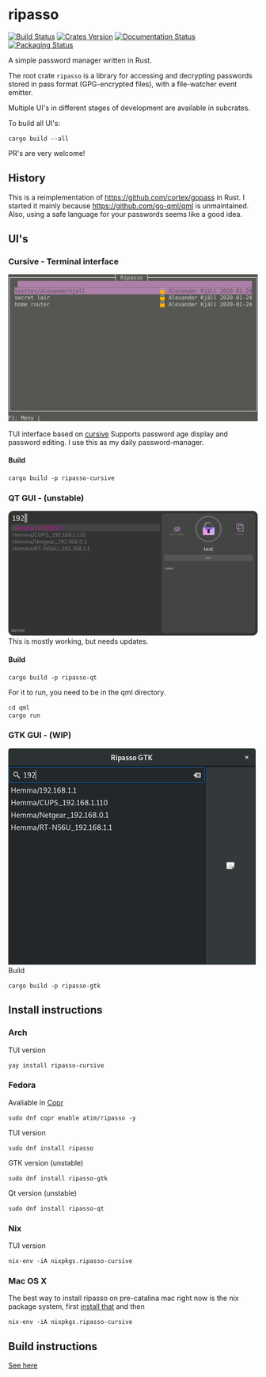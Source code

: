 # ripasso
[![Build Status](https://travis-ci.org/cortex/ripasso.svg?branch=master)](https://travis-ci.org/cortex/ripasso)
[![Crates Version](https://meritbadge.herokuapp.com/ripasso)](https://crates.io/crates/ripasso)
[![Documentation Status](https://docs.rs/ripasso/badge.svg)](https://docs.rs/ripasso/)
[![Packaging Status](https://repology.org/badge/tiny-repos/ripasso-cursive.svg)](https://repology.org/project/ripasso-cursive/versions)

A simple password manager written in Rust.

The root crate `ripasso` is a library for accessing and decrypting passwords
stored in pass format (GPG-encrypted files), with a file-watcher event emitter.

Multiple UI's in different stages of development are available in subcrates.

To build all UI's:
```
cargo build --all
```

PR's are very welcome!

## History
This is a reimplementation of https://github.com/cortex/gopass in Rust. I started it mainly because https://github.com/go-qml/qml
is unmaintained. Also, using a safe language for your passwords seems like a good idea.

## UI's

### Cursive - Terminal interface
![Screenshot of ripasso-cursive](doc/ripasso-cursive-0.4.0.png)

TUI interface based on [cursive](https://github.com/gyscos/Cursive)
Supports password age display and password editing.
I use this as my daily password-manager.

#### Build
```
cargo build -p ripasso-cursive
```


### QT GUI - (unstable)
![Screenshot of ripasso-qt](doc/ripasso-qt.png)
This is mostly working, but needs updates.

#### Build

```
cargo build -p ripasso-qt
```
For it to run, you need to be in the qml directory.

```
cd qml
cargo run
```

### GTK GUI - (WIP)
![Screenshot of ripasso-gtk](doc/ripasso-gtk.png)
Build

```
cargo build -p ripasso-gtk
```

## Install instructions

### Arch

TUI version
```
yay install ripasso-cursive
```

### Fedora

Avaliable in [Copr](https://copr.fedorainfracloud.org/coprs/atim/ripasso/)
```
sudo dnf copr enable atim/ripasso -y
```

TUI version
```
sudo dnf install ripasso
```

GTK version (unstable)
```
sudo dnf install ripasso-gtk
```

Qt version (unstable)
```
sudo dnf install ripasso-qt
```

### Nix

TUI version
```
nix-env -iA nixpkgs.ripasso-cursive
```

### Mac OS X

The best way to install ripasso on pre-catalina mac right now is the nix package system, first [install that](https://nixos.org/nix/download.html) and then

```
nix-env -iA nixpkgs.ripasso-cursive
```

## Build instructions

[See here](https://github.com/cortex/ripasso/blob/master/BUILD_INSTRUCTIONS.md)

